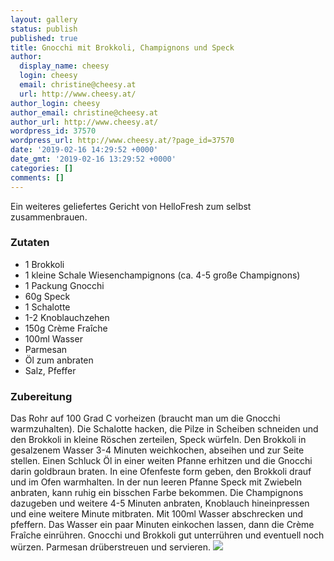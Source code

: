 ```yaml
---
layout: gallery
status: publish
published: true
title: Gnocchi mit Brokkoli, Champignons und Speck
author:
  display_name: cheesy
  login: cheesy
  email: christine@cheesy.at
  url: http://www.cheesy.at/
author_login: cheesy
author_email: christine@cheesy.at
author_url: http://www.cheesy.at/
wordpress_id: 37570
wordpress_url: http://www.cheesy.at/?page_id=37570
date: '2019-02-16 14:29:52 +0000'
date_gmt: '2019-02-16 13:29:52 +0000'
categories: []
comments: []
---
```

Ein weiteres geliefertes Gericht von HelloFresh zum selbst zusammenbrauen.
### Zutaten
- 1 Brokkoli
- 1 kleine Schale Wiesenchampignons (ca. 4-5 große Champignons)
- 1 Packung Gnocchi
- 60g Speck
- 1 Schalotte
- 1-2 Knoblauchzehen
- 150g Crème Fraîche
- 100ml Wasser
- Parmesan
- Öl zum anbraten
- Salz, Pfeffer
### Zubereitung
Das Rohr auf 100 Grad C vorheizen (braucht man um die Gnocchi warmzuhalten). Die Schalotte hacken, die Pilze in Scheiben schneiden und den Brokkoli in kleine Röschen zerteilen, Speck würfeln.
Den Brokkoli in gesalzenem Wasser 3-4 Minuten weichkochen, abseihen und zur Seite stellen.
Einen Schluck Öl in einer weiten Pfanne erhitzen und die Gnocchi darin goldbraun braten. In eine Ofenfeste form geben, den Brokkoli drauf und im Ofen warmhalten.
In der nun leeren Pfanne Speck mit Zwiebeln anbraten, kann ruhig ein bisschen Farbe bekommen. Die Champignons dazugeben und weitere 4-5 Minuten anbraten, Knoblauch hineinpressen und eine weitere Minute mitbraten. Mit 100ml Wasser abschrecken und pfeffern. Das Wasser ein paar Minuten einkochen lassen, dann die Crème Fraîche einrühren. Gnocchi und Brokkoli gut unterrühren und eventuell noch würzen.
Parmesan drüberstreuen und servieren.
![](http://www.cheesy.at/wp-content/uploads/Gnocchi-mit-Pancetta-Champignons-und-Broccoli.jpg)
